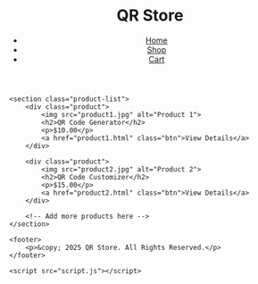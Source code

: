 <!DOCTYPE html>
<html lang="en">
<head>
    <meta charset="UTF-8">
    <meta name="viewport" content="width=device-width, initial-scale=1.0">
    <title>QR Store</title>
    <link rel="stylesheet" href="style.css">
</head>
<body>
    <header>
        <div class="logo">
            <h1>QR Store</h1>
        </div>
        <nav>
            <ul>
                <li><a href="#">Home</a></li>
                <li><a href="#">Shop</a></li>
                <li><a href="#">Cart</a></li>
            </ul>
        </nav>
    </header>

    <section class="product-list">
        <div class="product">
            <img src="product1.jpg" alt="Product 1">
            <h2>QR Code Generator</h2>
            <p>$10.00</p>
            <a href="product1.html" class="btn">View Details</a>
        </div>

        <div class="product">
            <img src="product2.jpg" alt="Product 2">
            <h2>QR Code Customizer</h2>
            <p>$15.00</p>
            <a href="product2.html" class="btn">View Details</a>
        </div>

        <!-- Add more products here -->
    </section>

    <footer>
        <p>&copy; 2025 QR Store. All Rights Reserved.</p>
    </footer>

    <script src="script.js"></script>
</body>
</html>
